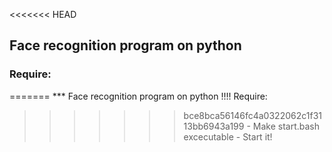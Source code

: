 <<<<<<< HEAD
## Face recognition program on python 
### Require:
=======
*** Face recognition program on python 
!!!! Require:
>>>>>>> bce8bca56146fc4a0322062c1f3113bb6943a199
    - Make start.bash excecutable 
    - Start it!
